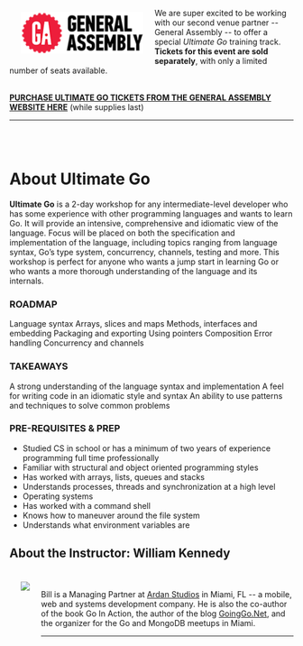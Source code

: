 

<br/><br/>
<img align="left" src="/images/logos/GA.png" height="75px" style="margin:20px;"/>

We are super excited to be working with our second venue partner -- General Assembly -- to offer a special _Ultimate Go_ training track. **Tickets for this event are sold separately**, with only a limited number of seats available. 
<br/><br/>


 [**PURCHASE ULTIMATE GO TICKETS FROM THE GENERAL ASSEMBLY WEBSITE HERE**](https://generalassemb.ly/education/devfestnyc-ultimate-go-training/new-york-city/30237) (while supplies last) 

---
<br/><br/>


# About Ultimate Go

**Ultimate Go** is a 2-day workshop for any intermediate-level developer who has some experience with other programming languages and wants to learn Go. It will provide an intensive, comprehensive and idiomatic view of the language. Focus will be placed on both the specification and implementation of the language, including topics ranging from language syntax, Go’s type system, concurrency, channels, testing and more. This workshop is perfect for anyone who wants a jump start in learning Go or who wants a more thorough understanding of the language and its internals.

### ROADMAP
Language syntax
Arrays, slices and maps
Methods, interfaces and embedding
Packaging and exporting
Using pointers
Composition
Error handling
Concurrency and channels

### TAKEAWAYS
A strong understanding of the language syntax and implementation
A feel for writing code in an idiomatic style and syntax
An ability to use patterns and techniques to solve common problems

### PRE-REQUISITES & PREP

* Studied CS in school or has a minimum of two years of experience programming full time professionally
* Familiar with structural and object oriented programming styles
* Has worked with arrays, lists, queues and stacks
* Understands processes, threads and synchronization at a high level
* Operating systems
* Has worked with a command shell
* Knows how to maneuver around the file system
* Understands what environment variables are

## About the Instructor: William Kennedy

<img align="left" src="https://pbs.twimg.com/profile_images/758034643090345984/wa3tfaX2.jpg" height="200px" style="margin:20px;"/>

<br/><br/>
Bill is a Managing Partner at [Ardan Studios](https://www.ardanstudios.com/) in Miami, FL -- a mobile, web and systems development company.
He is also the co-author of the book Go In Action, the author of the blog [GoingGo.Net](http://goinggo.net/), and the organizer for the Go and MongoDB meetups in Miami.

---
